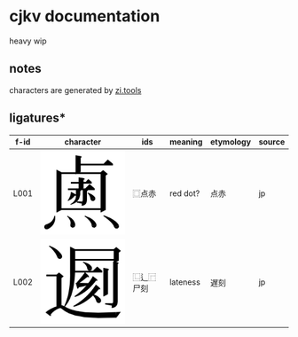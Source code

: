 # cjkv documentation

heavy wip

## notes

characters are generated by [zi.tools](https://zi.tools/?secondary=ids)

## ligatures\*

| f-id | character             | ids      | meaning  | etymology | source |
| ---- | --------------------- | -------- | -------- | --------- | ------ |
| L001 | ![L001.svg](L001.svg) | ⿴点赤    | red dot? | 点赤       | jp     |
| L002 | ![L002.svg](L002.svg) | ⿺辶⿸尸刻 | lateness | 遅刻       | jp     |
